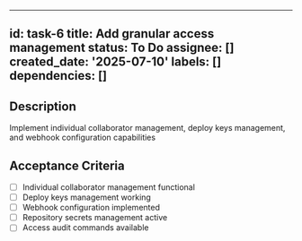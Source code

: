______________________________________________________________________

## id: task-6 title: Add granular access management status: To Do assignee: [] created_date: '2025-07-10' labels: [] dependencies: []

## Description

Implement individual collaborator management, deploy keys management, and webhook configuration capabilities

## Acceptance Criteria

- [ ] Individual collaborator management functional
- [ ] Deploy keys management working
- [ ] Webhook configuration implemented
- [ ] Repository secrets management active
- [ ] Access audit commands available
